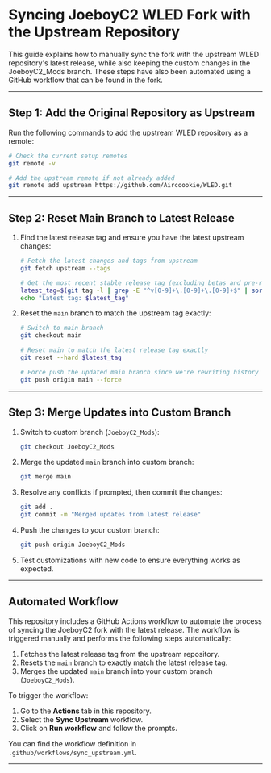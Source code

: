 # Syncing JoeboyC2 WLED Fork with the Upstream Repository

This guide explains how to manually sync the fork with the upstream WLED repository's latest release, while also keeping the custom changes in the JoeboyC2_Mods branch. These steps have also been automated using a GitHub workflow that can be found in the fork.

---

## **Step 1: Add the Original Repository as Upstream**
Run the following commands to add the upstream WLED repository as a remote:

```bash
# Check the current setup remotes
git remote -v

# Add the upstream remote if not already added
git remote add upstream https://github.com/Aircoookie/WLED.git

```

---

## **Step 2: Reset Main Branch to Latest Release**
1. Find the latest release tag and ensure you have the latest upstream changes:
   ```bash
   # Fetch the latest changes and tags from upstream
   git fetch upstream --tags
   
   # Get the most recent stable release tag (excluding betas and pre-releases)
   latest_tag=$(git tag -l | grep -E "^v[0-9]+\.[0-9]+\.[0-9]+$" | sort -V | tail -n 1)
   echo "Latest tag: $latest_tag"
   ```

2. Reset the `main` branch to match the upstream tag exactly:
   ```bash
   # Switch to main branch
   git checkout main
   
   # Reset main to match the latest release tag exactly
   git reset --hard $latest_tag
   
   # Force push the updated main branch since we're rewriting history
   git push origin main --force
   ```

---

## **Step 3: Merge Updates into Custom Branch**
1. Switch to custom branch (`JoeboyC2_Mods`):
   ```bash
   git checkout JoeboyC2_Mods
   ```

2. Merge the updated `main` branch into custom branch:
   ```bash
   git merge main
   ```

3. Resolve any conflicts if prompted, then commit the changes:
   ```bash
   git add .
   git commit -m "Merged updates from latest release"
   ```

4. Push the changes to your custom branch:
   ```bash
   git push origin JoeboyC2_Mods
   ```

5. Test customizations with new code to ensure everything works as expected.

---

## **Automated Workflow**

This repository includes a GitHub Actions workflow to automate the process of syncing the JoeboyC2 fork with the latest release. The workflow is triggered manually and performs the following steps automatically:
1. Fetches the latest release tag from the upstream repository.
2. Resets the `main` branch to exactly match the latest release tag.
3. Merges the updated `main` branch into your custom branch (`JoeboyC2_Mods`).

To trigger the workflow:
1. Go to the **Actions** tab in this repository.
2. Select the **Sync Upstream** workflow.
3. Click on **Run workflow** and follow the prompts.

You can find the workflow definition in `.github/workflows/sync_upstream.yml`.

---